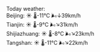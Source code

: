 Today weather:  
Beijing: ☀️   🌡️-11°C 🌬️↓39km/h  
Tianjin: ☀️   🌡️-9°C 🌬️↘31km/h  
Shijiazhuang: ☀️   🌡️-8°C 🌬️↘23km/h  
Tangshan: ☀️   🌡️-11°C 🌬️↘22km/h  
